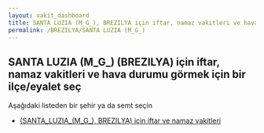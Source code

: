 ```yaml
---
layout: vakit_dashboard
title: SANTA LUZIA (M_G_), BREZILYA için iftar, namaz vakitleri ve hava durumu - ilçe/eyalet seç
permalink: /BREZILYA/SANTA LUZIA (M_G_)
---
```


## SANTA LUZIA (M_G_) (BREZILYA) için iftar, namaz vakitleri ve hava durumu  görmek için bir ilçe/eyalet seç

Aşağıdaki listeden bir şehir ya da semt seçin

* [ (SANTA_LUZIA_(M_G_), BREZILYA) için iftar ve namaz vakitleri](/BREZILYA/SANTA_LUZIA_(M_G_)/)

<script type="text/javascript">
  var GLOBAL_COUNTRY = 'BREZILYA';
  var GLOBAL_CITY = 'SANTA LUZIA (M_G_)';
  var GLOBAL_STATE = 'SANTA LUZIA (M_G_)';
</script>
